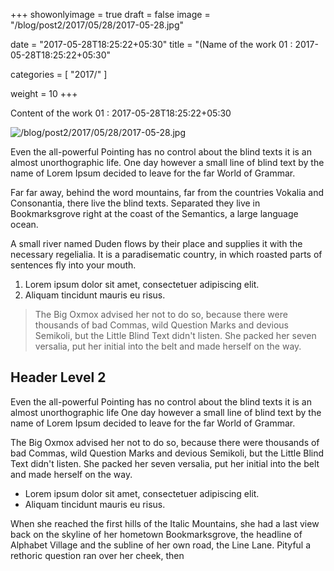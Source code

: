 +++
showonlyimage = true
draft = false
image = "/blog/post2/2017/05/28/2017-05-28.jpg"

date = "2017-05-28T18:25:22+05:30"
title = "(Name of the work 01 : 2017-05-28T18:25:22+05:30"

categories = [ "2017/" ]

weight = 10
+++

Content of the work 01 : 2017-05-28T18:25:22+05:30

![/blog/post2/2017/05/28/2017-05-28.jpg](/blog/post2/2017/05/28/2017-05-28.jpg)

Even the all-powerful Pointing has no control about the blind texts it is an almost unorthographic life. One day however a small line of blind text by the name of Lorem Ipsum decided to leave for the far World of Grammar.
<!--more-->

Far far away, behind the word mountains, far from the countries Vokalia and Consonantia, there live the blind texts. Separated they live in Bookmarksgrove right at the coast of the Semantics, a large language ocean.

A small river named Duden flows by their place and supplies it with the necessary regelialia. It is a paradisematic country, in which roasted parts of sentences fly into your mouth.

1. Lorem ipsum dolor sit amet, consectetuer adipiscing elit.
2. Aliquam tincidunt mauris eu risus.

> The Big Oxmox advised her not to do so, because there were thousands of bad Commas, wild Question Marks and devious Semikoli, but the Little Blind Text didn't listen. She packed her seven versalia, put her initial into the belt and made herself on the way.

## Header Level 2

Even the all-powerful Pointing has no control about the blind texts it is an almost unorthographic life One day however a small line of blind text by the name of Lorem Ipsum decided to leave for the far World of Grammar.

The Big Oxmox advised her not to do so, because there were thousands of bad Commas, wild Question Marks and devious Semikoli, but the Little Blind Text didn't listen. She packed her seven versalia, put her initial into the belt and made herself on the way.

* Lorem ipsum dolor sit amet, consectetuer adipiscing elit.
* Aliquam tincidunt mauris eu risus.

When she reached the first hills of the Italic Mountains, she had a last view back on the skyline of her hometown Bookmarksgrove, the headline of Alphabet Village and the subline of her own road, the Line Lane. Pityful a rethoric question ran over her cheek, then  
